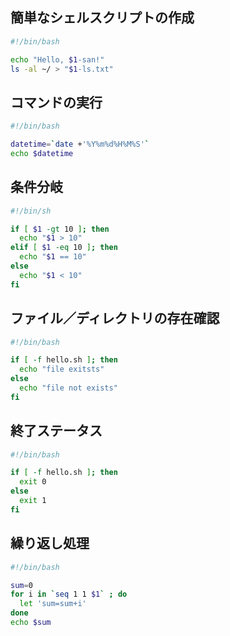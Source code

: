 ## 簡単なシェルスクリプトの作成

```bash
#!/bin/bash

echo "Hello, $1-san!"
ls -al ~/ > "$1-ls.txt"
```

## コマンドの実行

```bash
#!/bin/bash

datetime=`date +'%Y%m%d%H%M%S'`
echo $datetime
```

## 条件分岐

```bash
#!/bin/sh

if [ $1 -gt 10 ]; then
  echo "$1 > 10"
elif [ $1 -eq 10 ]; then
  echo "$1 == 10"
else
  echo "$1 < 10"
fi
```

## ファイル／ディレクトリの存在確認

```bash
#!/bin/bash

if [ -f hello.sh ]; then
  echo "file exitsts"
else
  echo "file not exists"
fi
```

## 終了ステータス

```bash
#!/bin/bash

if [ -f hello.sh ]; then
  exit 0
else
  exit 1
fi
```

## 繰り返し処理

```bash
#!/bin/bash

sum=0
for i in `seq 1 1 $1` ; do
  let 'sum=sum+i'
done
echo $sum
```

